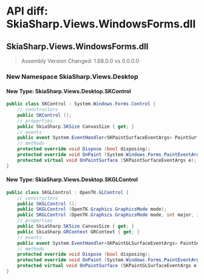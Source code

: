 # API diff: SkiaSharp.Views.WindowsForms.dll

## SkiaSharp.Views.WindowsForms.dll

> Assembly Version Changed: 1.68.0.0 vs 0.0.0.0

### New Namespace SkiaSharp.Views.Desktop

#### New Type: SkiaSharp.Views.Desktop.SKControl

```csharp
public class SKControl : System.Windows.Forms.Control {
	// constructors
	public SKControl ();
	// properties
	public SkiaSharp.SKSize CanvasSize { get; }
	// events
	public event System.EventHandler<SKPaintSurfaceEventArgs> PaintSurface;
	// methods
	protected override void Dispose (bool disposing);
	protected override void OnPaint (System.Windows.Forms.PaintEventArgs e);
	protected virtual void OnPaintSurface (SKPaintSurfaceEventArgs e);
}
```

#### New Type: SkiaSharp.Views.Desktop.SKGLControl

```csharp
public class SKGLControl : OpenTK.GLControl {
	// constructors
	public SKGLControl ();
	public SKGLControl (OpenTK.Graphics.GraphicsMode mode);
	public SKGLControl (OpenTK.Graphics.GraphicsMode mode, int major, int minor, OpenTK.Graphics.GraphicsContextFlags flags);
	// properties
	public SkiaSharp.SKSize CanvasSize { get; }
	public SkiaSharp.GRContext GRContext { get; }
	// events
	public event System.EventHandler<SKPaintGLSurfaceEventArgs> PaintSurface;
	// methods
	protected override void Dispose (bool disposing);
	protected override void OnPaint (System.Windows.Forms.PaintEventArgs e);
	protected virtual void OnPaintSurface (SKPaintGLSurfaceEventArgs e);
}
```

